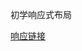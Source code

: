 初学响应式布局
<br/>
<div>
  <a href="https://htmlpreview.github.io/?https://github.com/Roommain/xiangying/blob/master/%E5%93%8D%E5%BA%94%E5%BC%8F%E5%B8%83%E5%B1%80/qifei.html">响应链接</a>
</div>

